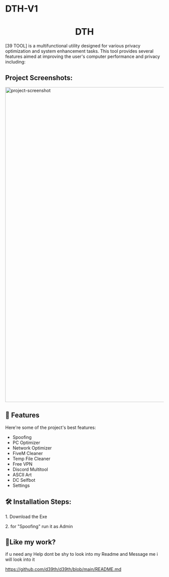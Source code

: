 # DTH-V1
<h1 align="center" id="title">DTH</h1>

<p id="description">[39 TOOL] is a multifunctional utility designed for various privacy optimization and system enhancement tasks. This tool provides several features aimed at improving the user's computer performance and privacy including:</p>

<h2>Project Screenshots:</h2>

<img src="https://images.guns.lol/LP92s.png" alt="project-screenshot" width="1000" height="1000/">

  
  
<h2>🧐 Features</h2>

Here're some of the project's best features:

*   Spoofing
*   PC Optimizer
*   Network Optimizer
*   FiveM Cleaner
*   Temp File Cleaner
*   Free VPN
*   Discord Multitool
*   ASCII Art
*   DC Selfbot
*   Settings

<h2>🛠️ Installation Steps:</h2>

<p>1. Download the Exe</p>

<p>2. for "Spoofing" run it as Admin</p>

<h2>💖Like my work?</h2>

if u need any Help dont be shy to look into my Readme and Message me i will look into it<p>https://github.com/d39th/d39th/blob/main/README.md</p>
